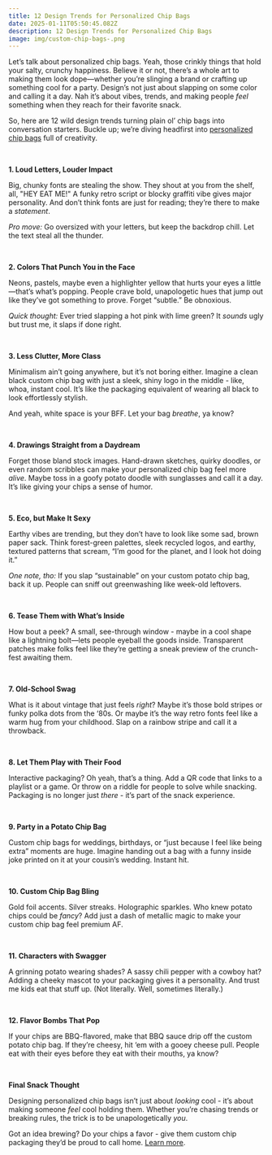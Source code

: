 ```yaml
---
title: 12 Design Trends for Personalized Chip Bags
date: 2025-01-11T05:50:45.082Z
description: 12 Design Trends for Personalized Chip Bags
image: img/custom-chip-bags-.png
---
```

Let’s talk about personalized chip bags. Yeah, those crinkly things that hold your salty, crunchy happiness. Believe it or not, there’s a whole art to making them look dope—whether you’re slinging a brand or crafting up something cool for a party. Design’s not just about slapping on some color and calling it a day. Nah it’s about vibes, trends, and making people *feel* something when they reach for their favorite snack.

So, here are 12 wild design trends turning plain ol’ chip bags into conversation starters. Buckle up; we’re diving headfirst into [personalized chip bags](https://www.brandmydispo.com/products/custom-chip-bags) full of creativity.

 

**1. Loud Letters, Louder Impact**

Big, chunky fonts are stealing the show. They shout at you from the shelf, all, "HEY EAT ME!" A funky retro script or blocky graffiti vibe gives major personality. And don’t think fonts are just for reading; they’re there to make a *statement*.

*Pro move:* Go oversized with your letters, but keep the backdrop chill. Let the text steal all the thunder.

 

**2. Colors That Punch You in the Face**

Neons, pastels, maybe even a highlighter yellow that hurts your eyes a little—that’s what’s popping. People crave bold, unapologetic hues that jump out like they’ve got something to prove. Forget “subtle.” Be obnoxious.

*Quick thought:* Ever tried slapping a hot pink with lime green? It *sounds* ugly but trust me, it slaps if done right.

 

**3. Less Clutter, More Class**

Minimalism ain’t going anywhere, but it’s not boring either. Imagine a clean black custom chip bag with just a sleek, shiny logo in the middle - like, whoa, instant cool. It’s like the packaging equivalent of wearing all black to look effortlessly stylish.

And yeah, white space is your BFF. Let your bag *breathe*, ya know?

 

**4. Drawings Straight from a Daydream**

Forget those bland stock images. Hand-drawn sketches, quirky doodles, or even random scribbles can make your personalized chip bag feel more *alive*. Maybe toss in a goofy potato doodle with sunglasses and call it a day. It’s like giving your chips a sense of humor.

 

**5. Eco, but Make It Sexy**

Earthy vibes are trending, but they don’t have to look like some sad, brown paper sack. Think forest-green palettes, sleek recycled logos, and earthy, textured patterns that scream, “I’m good for the planet, and I look hot doing it.”

*One note, tho:* If you slap “sustainable” on your custom potato chip bag, back it up. People can sniff out greenwashing like week-old leftovers.

 

**6. Tease Them with What’s Inside**

How bout a peek? A small, see-through window - maybe in a cool shape like a lightning bolt—lets people eyeball the goods inside. Transparent patches make folks feel like they’re getting a sneak preview of the crunch-fest awaiting them.

 

**7. Old-School Swag**

What is it about vintage that just feels *right*? Maybe it’s those bold stripes or funky polka dots from the ‘80s. Or maybe it’s the way retro fonts feel like a warm hug from your childhood. Slap on a rainbow stripe and call it a throwback.

 

**8. Let Them Play with Their Food**

Interactive packaging? Oh yeah, that’s a thing. Add a QR code that links to a playlist or a game. Or throw on a riddle for people to solve while snacking. Packaging is no longer just *there* - it’s part of the snack experience.

 

**9. Party in a Potato Chip Bag**

Custom chip bags for weddings, birthdays, or “just because I feel like being extra” moments are huge. Imagine handing out a bag with a funny inside joke printed on it at your cousin’s wedding. Instant hit.

 

**10. Custom Chip Bag Bling**

Gold foil accents. Silver streaks. Holographic sparkles. Who knew potato chips could be *fancy*? Add just a dash of metallic magic to make your custom chip bag feel premium AF.

 

**11. Characters with Swagger**

A grinning potato wearing shades? A sassy chili pepper with a cowboy hat? Adding a cheeky mascot to your packaging gives it a personality. And trust me kids eat that stuff up. (Not literally. Well, sometimes literally.)

 

**12. Flavor Bombs That Pop**

If your chips are BBQ-flavored, make that BBQ sauce drip off the custom potato chip bag. If they’re cheesy, hit ‘em with a gooey cheese pull. People eat with their eyes before they eat with their mouths, ya know?

 

**Final Snack Thought**

Designing personalized chip bags isn’t just about *looking* cool - it’s about making someone *feel* cool holding them. Whether you’re chasing trends or breaking rules, the trick is to be unapologetically *you*.

Got an idea brewing? Do your chips a favor - give them custom chip packaging they’d be proud to call home. [Learn more](https://seaislenews.com/news/2024/sep/13/brandmydispo-unveils-customized-potato-chip-bags-revolutionizing-snack-packaging-with-personalized-designs/).